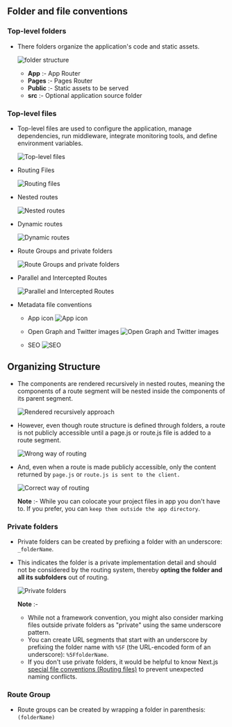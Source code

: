 ## Folder and file conventions

### Top-level folders

- There folders organize the application's code and static assets.

  ![folder structure](../screenshorts/project%20structure/folder/folder%20structure.png)

  - **App** :- App Router
  - **Pages** :- Pages Router
  - **Public** :- Static assets to be served
  - **src** :- Optional application source folder

### Top-level files

- Top-level files are used to configure the application, manage dependencies, run middleware, integrate monitoring tools, and define environment variables.

  ![Top-level files](../screenshorts/project%20structure/file/top-level%20files.png)

- Routing Files

  ![Routing files](../screenshorts/project%20structure/file/routing%20page.png)

- Nested routes

  ![Nested routes](../screenshorts/project%20structure/file/Nested%20routes.png)

- Dynamic routes

  ![Dynamic routes](../screenshorts/project%20structure/file/Dynamic%20routes.png)

- Route Groups and private folders

  ![Route Groups and private folders](../screenshorts/project%20structure/file/Route%20Groups%20and%20private%20folders.png)

- Parallel and Intercepted Routes

  ![Parallel and Intercepted Routes](../screenshorts/project%20structure/file/Parallel%20and%20Intercepted%20Routes.png)

- Metadata file conventions

  - App icon
    ![App icon](../screenshorts/project%20structure/file/App%20icons.png)

  - Open Graph and Twitter images
    ![Open Graph and Twitter images](../screenshorts/project%20structure/file/Open%20Graph%20&%20Twitter%20images.png)

  - SEO
    ![SEO](../screenshorts/project%20structure/file/SEO.png)

## Organizing Structure

- The components are rendered recursively in nested routes, meaning the components of a route segment will be nested inside the components of its parent segment.

  ![Rendered recursively approach](../screenshorts/project%20structure/Orgazing%20structure/Rendered%20recursively%20approach.png)

- However, even though route structure is defined through folders, a route is not publicly accessible until a page.js or route.js file is added to a route segment.

  ![Wrong way of routing](../screenshorts/project%20structure/Orgazing%20structure/Not%20right%20way%20to%20route.png)

- And, even when a route is made publicly accessible, only the content returned by `page.js` or `route.js is sent to the client.`

  ![Correct way of routing](../screenshorts/project%20structure/Orgazing%20structure/Correct%20way%20of%20routing.png)

  **Note** :- While you can colocate your project files in app you don't have to. If you prefer, you can `keep them outside the app directory`.

### Private folders

- Private folders can be created by prefixing a folder with an underscore: `_folderName`.
- This indicates the folder is a private implementation detail and should not be considered by the routing system, thereby **opting the folder and all its subfolders** out of routing.

  ![Private folders](../screenshorts/project%20structure/Orgazing%20structure/Private%20comp.png)

  **Note** :-

  - While not a framework convention, you might also consider marking files outside private folders as "private" using the same underscore pattern.
  - You can create URL segments that start with an underscore by prefixing the folder name with `%5F` (the URL-encoded form of an underscore): `%5FfolderName`.
  - If you don't use private folders, it would be helpful to know Next.js [special file conventions (Routing files)](../screenshorts/project%20structure/file/routing%20page.png) to prevent unexpected naming conflicts.

### Route Group

- Route groups can be created by wrapping a folder in parenthesis: `(folderName)`
